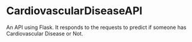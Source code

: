 # CardiovascularDiseaseAPI
An API using Flask. It responds to the requests to predict if someone has Cardiovascular Disease or Not.
